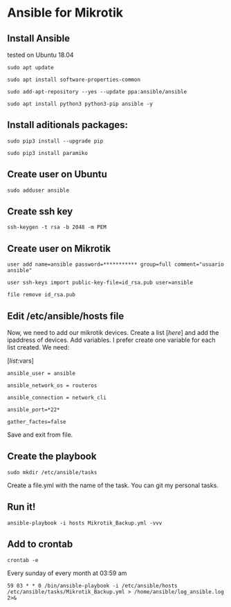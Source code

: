 # Ansible for Mikrotik
## Install Ansible

tested on Ubuntu 18.04

`sudo apt update`

`sudo apt install software-properties-common`

`sudo add-apt-repository --yes --update ppa:ansible/ansible`

`sudo apt install python3 python3-pip ansible -y`

## Install aditionals packages:

`sudo pip3 install --upgrade pip`

`sudo pip3 install paramiko`

## Create user on Ubuntu

`sudo adduser ansible`

## Create ssh key
`ssh-keygen -t rsa -b 2048 -m PEM`

## Create user on Mikrotik

`user add name=ansible password=*********** group=full comment="usuario ansible"`

`user ssh-keys import public-key-file=id_rsa.pub user=ansible`

`file remove id_rsa.pub`

## Edit /etc/ansible/hosts file
Now, we need to add our mikrotik devices. Create a list [*here*] and add the ipaddress of devices.
Add variables. I prefer create one variable for each list created.
We need:

[*list*:vars]

`ansible_user = ansible`

`ansible_network_os = routeros`

`ansible_connection = network_cli`

`ansible_port=*22*`

`gather_factes=false`

Save and exit from file.

## Create the playbook
`sudo mkdir /etc/ansible/tasks`

Create a file.yml with the name of the task. You can git my personal tasks.

## Run it!
`ansible-playbook -i hosts Mikrotik_Backup.yml -vvv`

## Add to crontab
`crontab -e`

Every sunday of every month at 03:59 am

`59 03 * * 0 /bin/ansible-playbook -i /etc/ansible/hosts /etc/ansible/tasks/Mikrotik_Backup.yml > /home/ansible/log_ansible.log 2>&`
